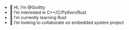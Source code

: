 - 👋 Hi, I’m @Go4tty
- 👀 I’m interested in C++/C/Python/Rust
- 🌱 I’m currently learning Rust
- 💞️ I’m looking to collaborate on embedded system project

<!---
Go4tty/Go4tty is a ✨ special ✨ repository because its `README.md` (this file) appears on your GitHub profile.
You can click the Preview link to take a look at your changes.
--->
